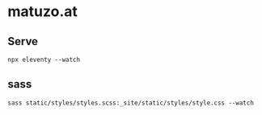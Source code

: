 # matuzo.at

## Serve

`npx eleventy --watch`

## sass

```
sass static/styles/styles.scss:_site/static/styles/style.css --watch
```
